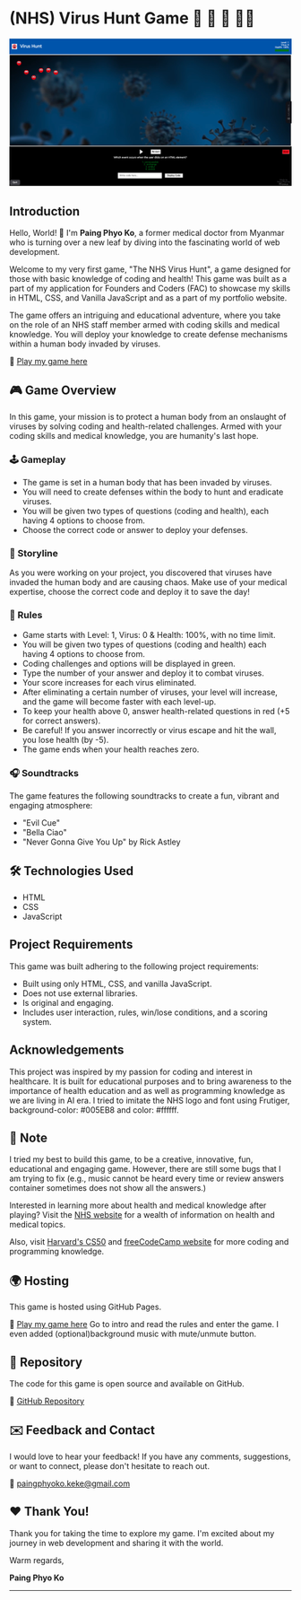# (NHS) Virus Hunt Game 🏥 🔬 🦠 👨‍💻

![Game Preview](image/game-preview.png)

## Introduction
Hello, World! :wave: I'm **Paing Phyo Ko**, a former medical doctor from Myanmar who is turning over a new leaf by diving into the fascinating world of web development.

Welcome to my very first game, "The NHS Virus Hunt", a game designed for those with basic knowledge of coding and health! This game was built as a part of my application for Founders and Coders (FAC) to showcase my skills in HTML, CSS, and Vanilla JavaScript and as a part of my portfolio website.

The game offers an intriguing and educational adventure, where you take on the role of an NHS staff member armed with coding skills and medical knowledge. You will deploy your knowledge to create defense mechanisms within a human body invaded by viruses.

:link: [Play my game here](https://paing-ko.github.io/myGame/)

## :video_game: Game Overview

In this game, your mission is to protect a human body from an onslaught of viruses by solving coding and health-related challenges. Armed with your coding skills and medical knowledge, you are humanity's last hope. 

### :joystick: Gameplay

* The game is set in a human body that has been invaded by viruses.
* You will need to create defenses within the body to hunt and eradicate viruses.
* You will be given two types of questions (coding and health), each having 4 options to choose from.
* Choose the correct code or answer to deploy your defenses.

### :scroll: Storyline

As you were working on your project, you discovered that viruses have invaded the human body and are causing chaos. Make use of your medical expertise, choose the correct code and deploy it to save the day!

### :triangular_ruler: Rules

* Game starts with Level: 1, Virus: 0 & Health: 100%, with no time limit.
* You will be given two types of questions (coding and health) each having 4 options to choose from.
* Coding challenges and options will be displayed in green.
* Type the number of your answer and deploy it to combat viruses.
* Your score increases for each virus eliminated.
* After eliminating a certain number of viruses, your level will increase, and the game will
                        become faster with each
                        level-up.
* To keep your health above 0, answer health-related questions in red (+5 for correct answers).
* Be careful! If you answer incorrectly or virus escape and hit the wall, you lose health (by -5).
* The game ends when your health reaches zero.

### :headphones: Soundtracks

The game features the following soundtracks to create a fun, vibrant and engaging atmosphere:
* "Evil Cue"
* "Bella Ciao"
* "Never Gonna Give You Up" by Rick Astley



## :hammer_and_wrench: Technologies Used 

* HTML
* CSS
* JavaScript

## Project Requirements

This game was built adhering to the following project requirements:

* Built using only HTML, CSS, and vanilla JavaScript.
* Does not use external libraries.
* Is original and engaging.
* Includes user interaction, rules, win/lose conditions, and a scoring system.


## Acknowledgements

This project was inspired by my passion for coding and interest in healthcare. It is built for educational purposes and to bring awareness to the importance of health education and as well as programming knowledge as we are living in AI era.
I tried to imitate the NHS logo and font using Frutiger, background-color: #005EB8 and color: #ffffff.

## :no_entry_sign: Note  

I tried my best to build this game, to be a creative, innovative, fun, educational and engaging game. However, there are still some bugs that I am trying to fix (e.g., music cannot be heard every time or review answers container sometimes does not show all the answers.)

Interested in learning more about health and medical knowledge after playing? Visit the [NHS website](https://www.nhs.uk/) for a wealth of information on health and medical topics.

Also, visit [Harvard's CS50](https://cs50.harvard.edu/x/2023/) and [freeCodeCamp website](https://www.freecodecamp.org/) for more coding and programming knowledge.


## :earth_africa: Hosting

This game is hosted using GitHub Pages.

:link: [Play my game here](https://paing-ko.github.io/myGame/)
Go to intro and read the rules and enter the game.
I even added (optional)background music with mute/unmute button.

## :file_folder: Repository

The code for this game is open source and available on GitHub.

:link: [GitHub Repository](https://github.com/Paing-Ko/myGame)

## :envelope: Feedback and Contact

I would love to hear your feedback! If you have any comments, suggestions, or want to connect, please don't hesitate to reach out.

:email: paingphyoko.keke@gmail.com


## :heart: Thank You!

Thank you for taking the time to explore my game. I'm excited about my journey in web development and sharing it with the world.

Warm regards,

**Paing Phyo Ko**

---

